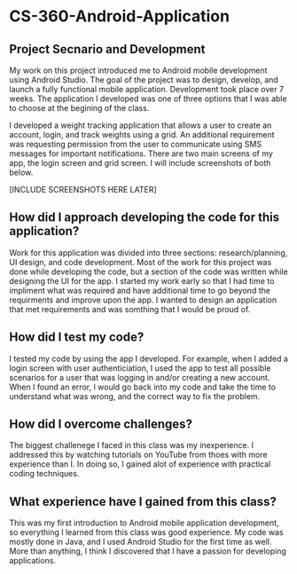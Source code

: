 # CS-360-Android-Application
## Project Secnario and Development
My work on this project introduced me to Android mobile development using Android Studio. The goal of the project was to design, develop, and launch a fully functional mobile application. Development took place over 7 weeks. The application I developed was one of three options that I was able to choose at the begining of the class.

I developed a weight tracking application that allows a user to create an account, login, and track weights using a grid. An additional requirement was requesting permission from the user to communicate using SMS messages for important notifications. There are two main screens of my app, the login screen and grid screen. I will include screenshots of both below.

[INCLUDE SCREENSHOTS HERE LATER]

## How did I approach developing the code for this application?
Work for this application was divided into three sections: research/planning, UI design, and code development. Most of the work for this project was done while developing the code, but a section of the code was written while designing the UI for the app. I started my work early so that I had time to impliment what was required and have additional time to go beyond the requirments and improve upon the app. I wanted to design an application that met requirements and was somthing that I would be proud of.
## How did I test my code?
I tested my code by using the app I developed. For example, when I added a login screen with user authenticiation, I used the app to test all possible scenarios for a user that was logging in and/or creating a new account. When I found an error, I would go back into my code and take the time to understand what was wrong, and the correct way to fix the problem.
## How did I overcome challenges?
The biggest challenege I faced in this class was my inexperience. I addressed this by watching tutorials on YouTube from thoes with more experience than I. In doing so, I gained alot of experience with practical coding techniques.
## What experience have I gained from this class?
This was my first introduction to Android mobile application development, so everything I learned from this class was good experience. My code was mostly done in Java, and I used Android Studio for the first time as well. More than anything, I think I discovered that I have a passion for developing applications.
